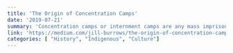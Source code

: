 ```yaml
---
title: 'The Origin of Concentration Camps'
date: '2019-07-21'
summary: 'Concentration camps or internment camps are any mass imprisonment of people without charges, typically of citizens of an enemy or anyone suspected of terrorism. Often times, these camps are not called concentration camps or interment camps, as the intention at first may vary. No matter the original intent, concentration camps or interment camps always seem to evolve into situations where death reigns.'
link: 'https://medium.com/jill-burrows/the-origin-of-concentration-camps-f7ba681cf452'
categories: [ "History", "Indigenous", "Culture"]
---
```

